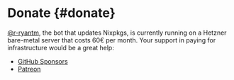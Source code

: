 # Donate {#donate}

[@r-ryantm](https://github.com/r-ryantm), the bot that updates Nixpkgs, is currently running on a Hetzner bare-metal server that costs 60€ per month. Your support in paying for infrastructure would be a great help:

* [GitHub Sponsors](https://github.com/sponsors/ryantm)
* [Patreon](https://www.patreon.com/nixpkgsupdate)
